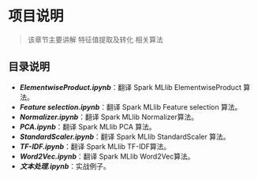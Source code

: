 # 项目说明
> 该章节主要讲解 特征值提取及转化 相关算法

## 目录说明
- ***ElementwiseProduct.ipynb***：翻译 Spark MLlib ElementwiseProduct 算法。
- ***Feature selection.ipynb***：翻译 Spark MLlib Feature selection 算法。
- ***Normalizer.ipynb***：翻译 Spark MLlib Normalizer算法。
- ***PCA.ipynb***：翻译 Spark MLlib PCA 算法。
- ***StandardScaler.ipynb***：翻译 Spark MLlib StandardScaler 算法。
- ***TF-IDF.ipynb***：翻译 Spark MLlib TF-IDF算法。
- ***Word2Vec.ipynb***：翻译 Spark MLlib Word2Vec算法。
- ***文本处理.ipynb***：实战例子。
